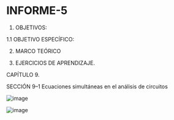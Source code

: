 # INFORME-5

1. OBJETIVOS:

1.1 OBJETIVO ESPECÍFICO:

2. MARCO TEÓRICO


3. EJERCICIOS DE APRENDIZAJE.

CAPÍTULO 9.

SECCIÓN 9–1 Ecuaciones simultáneas en el análisis de circuitos

![image](https://user-images.githubusercontent.com/117920423/210261751-40f03a8f-2d04-4958-8f06-5a5733465da6.png)

![image](https://user-images.githubusercontent.com/117920423/210262243-cb803038-2af2-436a-85f1-b1c1e7e20166.png)

